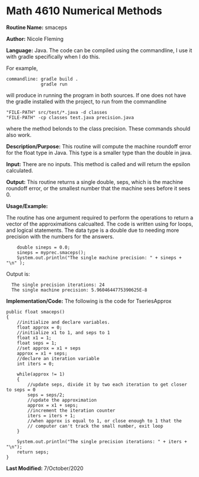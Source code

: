 # Math 4610 Numerical Methods

**Routine Name:**           smaceps

**Author:** Nicole Fleming

**Language:** Java. The code can be compiled using the commandline, I use it with gradle specifically when I do this.

For example,

    commandline: gradle build .
                 gradle run

will produce in running the program in both sources. If one does not have the gradle installed with the project, to run from the commandline

    "FILE-PATH" src/test/*.java -d classes
    "FILE-PATH" -cp classes test.java precision.java
    
where the method belonds to the class precision. These commands should also work.

**Description/Purpose:** This routine will compute the  machine roundoff error for the float type in Java. This type is a smaller type than the double in java.

**Input:** There are no inputs. This method is called and will return the epsilon calculated.
 

**Output:** This routine returns a single double, seps, which is the machine roundoff error, or the smallest number that the machine sees before it sees 0. 

**Usage/Example:**

The routine has one argument required to perform the operations to return a vector of the approximations calcualted. The code is written using for loops,
and logical statements. The data type is a double due to needing more precision with the numbers for the answers.

        double sineps = 0.0;
        sineps = myprec.smaceps();
        System.out.println("The single machine precision: " + sineps + "\n" );

Output is:
     
      The single precision iterations: 24
      The single machine precision: 5.9604644775390625E-8



**Implementation/Code:** The following is the code for TseriesApprox

    public float smaceps()
    {
        //initialize and declare variables.
        float approx = 0;
        //initialize x1 to 1, and seps to 1
        float x1 = 1;
        float seps = 1;
        //set approx = x1 + seps
        approx = x1 + seps;
        //declare an iteration variable
        int iters = 0;

        while(approx != 1)
        {
            //update seps, divide it by two each iteration to get closer to seps = 0
            seps = seps/2;
            //update the approximation
            approx = x1 + seps;
            //increment the iteration counter
            iters = iters + 1;
            //when approx is equal to 1, or close enough to 1 that the
            // computer can't track the small number, exit loop
        }

        System.out.println("The single precision iterations: " + iters + "\n");
        return seps;
    }

**Last Modified:** 7/October/2020
